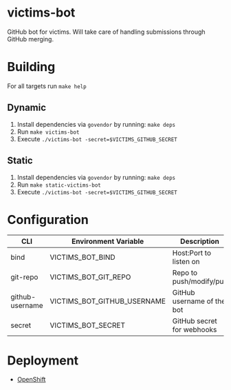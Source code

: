 victims-bot
===========

GitHub bot for victims. Will take care of handling submissions
through GitHub merging.

Building
========

For all targets run ``make help``

Dynamic
-------
1. Install dependencies via ``govendor`` by running: ``make deps``
2. Run ``make victims-bot``
3. Execute ``./victims-bot -secret=$VICTIMS_GITHUB_SECRET``

Static
------
1. Install dependencies via ``govendor`` by running: ``make deps``
2. Run ``make static-victims-bot``
3. Execute ``./victims-bot -secret=$VICTIMS_GITHUB_SECRET``


Configuration
=============

| CLI             | Environment Variable        | Description                |
|-----------------|-----------------------------|----------------------------|
| bind            | VICTIMS_BOT_BIND            | Host:Port to listen on     |
| git-repo        | VICTIMS_BOT_GIT_REPO        | Repo to push/modify/pull   |
| github-username | VICTIMS_BOT_GITHUB_USERNAME | GitHub username of the bot |
| secret          | VICTIMS_BOT_SECRET          | GitHub secret for webhooks |


Deployment
==========

* [OpenShift](/deployment/openshift/)
